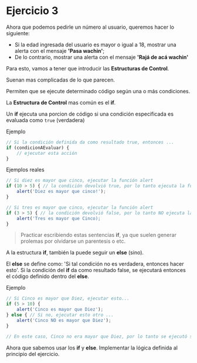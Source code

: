 # Ejercicio 3

Ahora que podemos pedirle un número al usuario, queremos hacer lo siguiente:

- Si la edad ingresada del usuario es mayor o igual a 18, mostrar una alerta con el mensaje **'Pasa wachin'**;
- De lo contrario, mostrar una alerta con el mensaje **'Rajá de acá wachin'**

Para esto, vamos a tener que introducir las **Estructuras de Control**.

Suenan mas complicadas de lo que parecen.

Permiten que se ejecute determinado código según una o más condiciones. 

La **Estructura de Control** mas común es el **if**.

Un **if** ejecuta una porcion de código si una condición especificada es evaluada como ``true`` (verdadera)

Ejemplo

```js
// Si la condición definida da como resultado true, entonces ...
if (condicionAEvaluar) {
    // ejecutar esta acción
}
```

Ejemplos reales

```js
// Si diez es mayor que cinco, ejecutar la función alert
if (10 > 5) { // la condición devolvió true, por lo tanto ejecuta la función alert
    alert('Diez es mayor que cinco!');
}

// Si tres es mayor que cinco, ejecutar la función alert
if (3 > 5) { // la condición devolvió false, por lo tanto NO ejecuta la función alert
    alert('Tres es mayor que Cinco);
}
```

> Practicar escribiendo estas sentencias **if**, ya que suelen generar prolemas por olvidarse un parentesis o etc.

A la estructura **if**, también la puede seguir un **else** (sino).

El **else** se define como: 'Si tal condición no es verdadera, entonces hacer esto'. Si la condición del **if** da como resultado false, se ejecutará entonces el código definido dentro del **else**.

Ejemplo

```js
// Si Cinco es mayor que Diez, ejecutar esto...
if (5 > 10) {
    alert('Cinco es mayor que Diez');
} else { // Si no, ejecutar esto otro ...
    alert('Cinco NO es mayor que Diez');
}

// En este caso, Cinco no era mayor que Diez, por lo tanto se ejecutó solo el segundo alert
```

Ahora que sabemos usar los **if** y **else**. Implementar la lógica definida al principio del ejercicio.